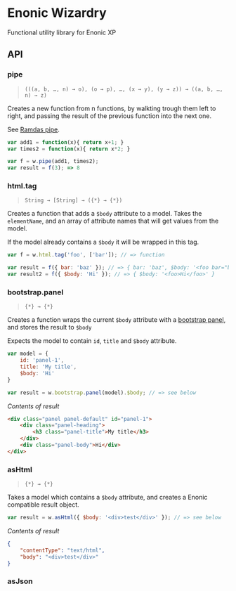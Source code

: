 # Enonic Wizardry

Functional utility library for Enonic XP

## API

### pipe

> `(((a, b, …, n) → o), (o → p), …, (x → y), (y → z)) → ((a, b, …, n) → z)`

Creates a new function from n functions, by walkting trough them left to right, and passing the result of the previous function into the next one.

See [Ramdas pipe](http://ramdajs.com/0.18.0/docs/#pipe).

```javascript
var add1 = function(x){ return x+1; }
var times2 = function(x){ return x*2; }

var f = w.pipe(add1, times2);
var result = f(3); => 8
```

### html.tag

> `String → [String] → ({*} → {*})`

Creates a function that adds a `$body` attribute to a model. Takes the `elementName`, and an array of attribute names that will get values from the model.

If the model already contains a `$body` it will be wrapped in this tag.

```javascript
var f = w.html.tag('foo', ['bar']); // => function

var result = f({ bar: 'baz' }); // => { bar: 'baz', $body: '<foo bar="baz" />' }
var result2 = f({ $body: 'Hi' }); // => { $body: '<foo>Hi</foo>' }
```

### bootstrap.panel

 > `{*} → {*}`

Creates a function wraps the current `$body` attribute with a [bootstrap panel](http://getbootstrap.com/components/#panels), and stores the result to `$body`

Expects the model to contain `id`, `title` and `$body` attribute.

```javascript
var model = {
    id: 'panel-1',
    title: 'My title',
    $body: 'Hi'
}

var result = w.bootstrap.panel(model).$body; // => see below
```
*Contents of result*

```html
<div class="panel panel-default" id="panel-1">
    <div class="panel-heading">
        <h3 class="panel-title">My title</h3>
    </div>
    <div class="panel-body">Hi</div>
</div>
```

### asHtml

 > `{*} → {*}`

Takes a model which contains a `$body` attribute, and creates a Enonic compatible result object.

```javascript
var result = w.asHtml({ $body: '<div>test</div>' }); // => see below
```

*Contents of result*

```json
{
    "contentType": "text/html",
    "body": "<div>test</div>"
}
```


### asJson